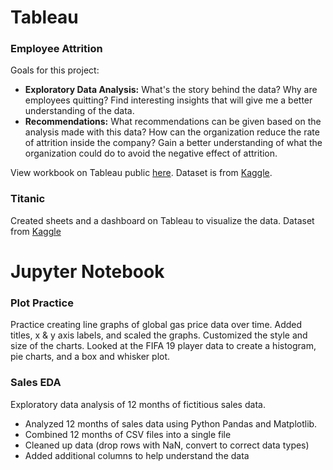 # Tableau

### Employee Attrition

Goals for this project:
* <b>Exploratory Data Analysis:</b> What's the story behind the data? Why are employees quitting? Find interesting insights that will give me a better understanding of the data.
* <b>Recommendations:</b> What recommendations can be given based on the analysis made with this data? How can the organization reduce the rate of attrition inside the company? Gain a better understanding of what the organization could do to avoid the negative effect of attrition.

View workbook on Tableau public [here](https://public.tableau.com/profile/elaine2327#!/vizhome/EmployeeAttrition_15825288425190/GeneralInformation). Dataset is from [Kaggle](https://www.kaggle.com/pavansubhasht/ibm-hr-analytics-attrition-dataset).

### Titanic
Created sheets and a dashboard on Tableau to visualize the data.
Dataset from [Kaggle](https://www.kaggle.com/c/titanic/data)

# Jupyter Notebook

### Plot Practice
Practice creating line graphs of global gas price data over time. Added titles, x & y axis labels, and scaled the graphs.  Customized the style and size of the charts. Looked at the FIFA 19 player data to create a histogram, pie charts, and a box and whisker plot.

### Sales EDA
Exploratory data analysis of 12 months of fictitious sales data.
* Analyzed 12 months of sales data using Python Pandas and Matplotlib.
* Combined 12 months of CSV files into a single file
* Cleaned up data (drop rows with NaN, convert to correct data types)
* Added additional columns to help understand the data